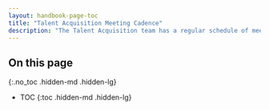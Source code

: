```yaml
---
layout: handbook-page-toc
title: "Talent Acquisition Meeting Cadence"
description: "The Talent Acquisition team has a regular schedule of meetings. Please see below for information about cadence and attendance."
---
```


## On this page
{:.no_toc .hidden-md .hidden-lg}

- TOC
{:toc .hidden-md .hidden-lg}


